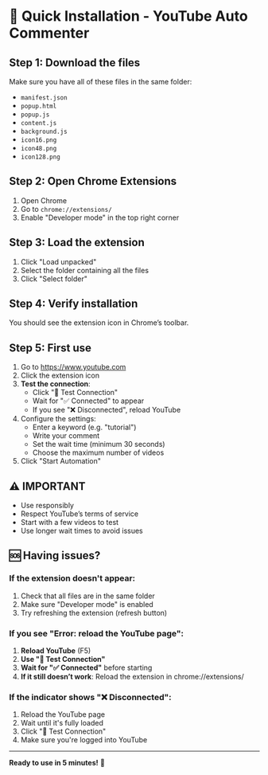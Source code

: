 # 🚀 Quick Installation - YouTube Auto Commenter

## Step 1: Download the files  
Make sure you have all of these files in the same folder:  
- `manifest.json`  
- `popup.html`  
- `popup.js`  
- `content.js`  
- `background.js`  
- `icon16.png`  
- `icon48.png`  
- `icon128.png`  

## Step 2: Open Chrome Extensions  
1. Open Chrome  
2. Go to `chrome://extensions/`  
3. Enable "Developer mode" in the top right corner  

## Step 3: Load the extension  
1. Click "Load unpacked"  
2. Select the folder containing all the files  
3. Click "Select folder"  

## Step 4: Verify installation  
You should see the extension icon in Chrome’s toolbar.  

## Step 5: First use  
1. Go to https://www.youtube.com  
2. Click the extension icon  
3. **Test the connection**:  
   - Click "🔗 Test Connection"  
   - Wait for "✅ Connected" to appear  
   - If you see "❌ Disconnected", reload YouTube  
4. Configure the settings:  
   - Enter a keyword (e.g. "tutorial")  
   - Write your comment  
   - Set the wait time (minimum 30 seconds)  
   - Choose the maximum number of videos  
5. Click "Start Automation"  

## ⚠️ IMPORTANT  
- Use responsibly  
- Respect YouTube’s terms of service  
- Start with a few videos to test  
- Use longer wait times to avoid issues  

## 🆘 Having issues?

### If the extension doesn't appear:  
1. Check that all files are in the same folder  
2. Make sure "Developer mode" is enabled  
3. Try refreshing the extension (refresh button)

### If you see "Error: reload the YouTube page":  
1. **Reload YouTube** (F5)  
2. **Use "🔗 Test Connection"**  
3. **Wait for "✅ Connected"** before starting  
4. **If it still doesn’t work**: Reload the extension in chrome://extensions/  

### If the indicator shows "❌ Disconnected":  
1. Reload the YouTube page  
2. Wait until it's fully loaded  
3. Click "🔗 Test Connection"  
4. Make sure you're logged into YouTube  

---

**Ready to use in 5 minutes!** 🎉
